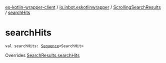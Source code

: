 [es-kotlin-wrapper-client](../../index.md) / [io.inbot.eskotlinwrapper](../index.md) / [ScrollingSearchResults](index.md) / [searchHits](./search-hits.md)

# searchHits

`val searchHits: `[`Sequence`](https://kotlinlang.org/api/latest/jvm/stdlib/kotlin.sequences/-sequence/index.html)`<SearchHit>`

Overrides [SearchResults.searchHits](../-search-results/search-hits.md)

